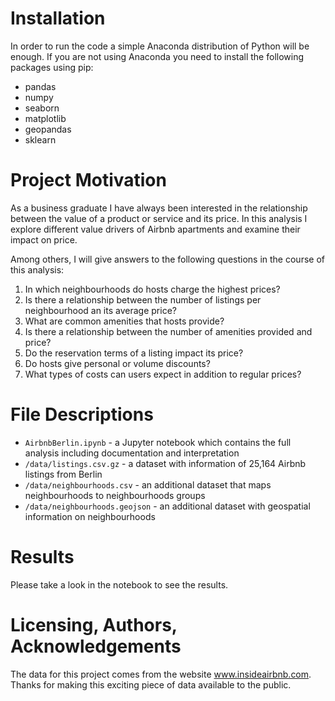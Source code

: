# Installation
In order to run the code a simple Anaconda distribution of Python will be enough. 
If you are not using Anaconda you need to install the following packages using pip:
* pandas
* numpy
* seaborn
* matplotlib
* geopandas
* sklearn

# Project Motivation
As a business graduate I have always been interested in the relationship between the value of a product or service and its price. 
In this analysis I explore different value drivers of Airbnb apartments and examine their impact on price. 

Among others, I will give answers to the following questions in the course of this analysis:

1. In which neighbourhoods do hosts charge the highest prices?
2. Is there a relationship between the number of listings per neighbourhood an its average price?
3. What are common amenities that hosts provide?
4. Is there a relationship between the number of amenities provided and price?
5. Do the reservation terms of a listing impact its price?
6. Do hosts give personal or volume discounts?
7. What types of costs can users expect in addition to regular prices?

# File Descriptions
* `AirbnbBerlin.ipynb` - a Jupyter notebook which contains the full analysis including documentation and interpretation
* `/data/listings.csv.gz` - a dataset with information of 25,164 Airbnb listings from Berlin
* `/data/neighbourhoods.csv` - an additional dataset that maps neighbourhoods to neighbourhoods groups
* `/data/neighbourhoods.geojson` - an additional dataset with geospatial information on neighbourhoods

# Results
Please take a look in the notebook to see the results.

# Licensing, Authors, Acknowledgements
The data for this project comes from the website www.insideairbnb.com. Thanks for making this exciting piece of data available to the public.
